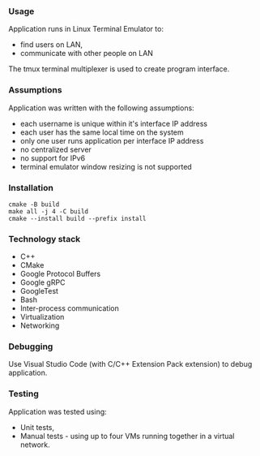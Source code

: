 ### Usage
Application runs in Linux Terminal Emulator to:
- find users on LAN,
- communicate with other people on LAN

The tmux terminal multiplexer is used to create program interface.

### Assumptions
Application was written with the following assumptions:
- each username is unique within it's interface IP address
- each user has the same local time on the system
- only one user runs application per interface IP address
- no centralized server
- no support for IPv6
- terminal emulator window resizing is not supported

### Installation
```
cmake -B build
make all -j 4 -C build
cmake --install build --prefix install
```

### Technology stack
- C++
- CMake
- Google Protocol Buffers
- Google gRPC
- GoogleTest
- Bash
- Inter-process communication
- Virtualization
- Networking

### Debugging
Use Visual Studio Code (with C/C++ Extension Pack extension) to debug application.

### Testing
Application was tested using:
- Unit tests,
- Manual tests - using up to four VMs running together in a virtual network.